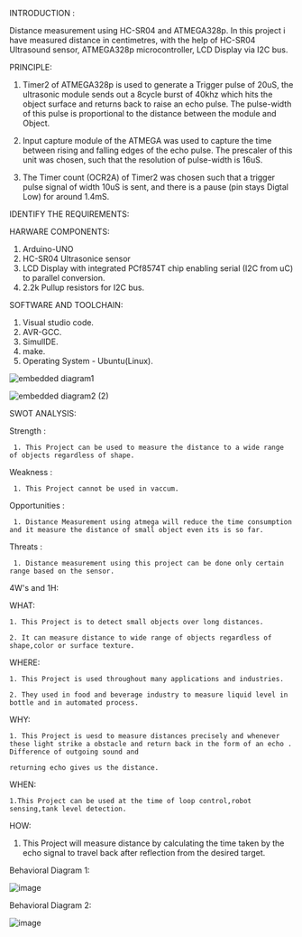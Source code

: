 INTRODUCTION :

  Distance measurement using HC-SR04 and ATMEGA328p. In this project i have measured distance in centimetres, with the help of HC-SR04 Ultrasound sensor, ATMEGA328p microcontroller, LCD Display via I2C bus.

PRINCIPLE:

  1. Timer2 of ATMEGA328p is used to generate a Trigger pulse of 20uS, the ultrasonic module sends out a 8cycle burst of 40khz which hits the object surface and returns back to raise an echo pulse. The pulse-width of this pulse is proportional to the distance between the module and Object.

  2. Input capture module of the ATMEGA was used to capture the time between rising and falling edges of the echo pulse. The prescaler of this unit was chosen, such that the resolution of pulse-width is 16uS.

  3. The Timer count (OCR2A) of Timer2 was chosen such that a trigger pulse signal of width 10uS is sent, and there is a pause (pin stays Digtal Low) for around 1.4mS.

IDENTIFY THE REQUIREMENTS:

HARWARE COMPONENTS:

1. Arduino-UNO
2. HC-SR04 Ultrasonice sensor
3. LCD Display with integrated PCf8574T chip enabling serial (I2C from uC) to parallel conversion.
4. 2.2k Pullup resistors for I2C bus.

SOFTWARE AND TOOLCHAIN:

1. Visual studio code.
2. AVR-GCC. 
3. SimulIDE.
4. make.
5. Operating System - Ubuntu(Linux).

![embedded diagram1](https://user-images.githubusercontent.com/94234015/144241445-e5993a74-cfc1-4923-a743-5e430f84649d.jpg)

![embedded diagram2 (2)](https://user-images.githubusercontent.com/94234015/144241922-739fcd4b-5f17-44ea-84a3-a42e8c8f3095.jpg)

SWOT ANALYSIS:

  Strength :

     1. This Project can be used to measure the distance to a wide range of objects regardless of shape.

  Weakness :

     1. This Project cannot be used in vaccum.

  Opportunities :

     1. Distance Measurement using atmega will reduce the time consumption and it measure the distance of small object even its is so far.

  Threats :

     1. Distance measurement using this project can be done only certain range based on the sensor.


4W's and 1H:
  
  WHAT:
  
    1. This Project is to detect small objects over long distances.
    
    2. It can measure distance to wide range of objects regardless of shape,color or surface texture.
    
  WHERE:
    
    1. This Project is used throughout many applications and industries.
    
    2. They used in food and beverage industry to measure liquid level in bottle and in automated process.
    
  WHY:
   
    1. This Project is uesd to measure distances precisely and whenever these light strike a obstacle and return back in the form of an echo . Difference of outgoing sound and
    
    returning echo gives us the distance.
    
  WHEN:
  
    1.This Project can be used at the time of loop control,robot sensing,tank level detection.
    
  HOW:
   
   1. This Project  will measure distance  by calculating the time taken by the echo signal to travel back after reflection from the desired target.

Behavioral Diagram 1:

![image](https://user-images.githubusercontent.com/94234015/144190690-2bc18b90-87c3-42e9-8ab3-302749df3c26.png)

Behavioral Diagram 2:

![image](https://user-images.githubusercontent.com/94234015/144190506-7fe53fc9-6dac-4e1a-85d0-02bb726da151.png)
    

